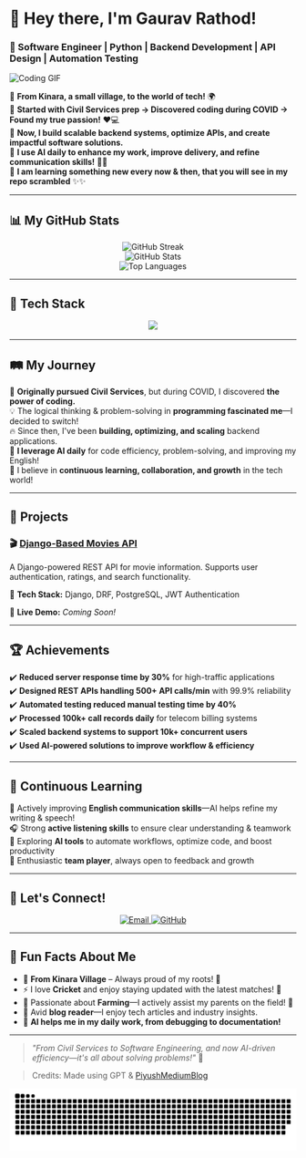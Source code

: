 # 👋 Hey there, I'm Gaurav Rathod!  
### 🚀 Software Engineer | Python | Backend Development | API Design | Automation Testing  

![Coding GIF](https://media.giphy.com/media/qgQUggAC3Pfv687qPC/giphy.gif)

🔹 **From Kinara, a small village, to the world of tech!** 🌍  
🔹 **Started with Civil Services prep → Discovered coding during COVID → Found my true passion!** ❤️💻  
🔹 **Now, I build scalable backend systems, optimize APIs, and create impactful software solutions.**  
🔹 **I use AI daily to enhance my work, improve delivery, and refine communication skills!** 🤖✨  
🔹 **I am learning something new every now & then, that you will see in my repo scrambled** ✨✨


---

## 📊 My GitHub Stats  
<div align="center">
  <img src="https://github-readme-streak-stats.herokuapp.com/?user=gauravrrathod321&theme=radical" alt="GitHub Streak" />
  <br>
  <img src="https://github-readme-stats.vercel.app/api?username=gauravrrathod321&show_icons=true&theme=radical" alt="GitHub Stats" />
  <br>
  <img src="https://github-readme-stats.vercel.app/api/top-langs/?username=gauravrrathod321&layout=compact&theme=radical" alt="Top Languages" />
</div>

---

## 🔧 Tech Stack  
<p align="center">
  <img src="https://skillicons.dev/icons?i=python,django,flask,mysql,postgres,sqlite,html,css,js,bootstrap,git,github,postman" />
</p>

---

## 🛤 My Journey  
🎯 **Originally pursued Civil Services**, but during COVID, I discovered **the power of coding.**  
💡 The logical thinking & problem-solving in **programming fascinated me**—I decided to switch!  
🔥 Since then, I've been **building, optimizing, and scaling** backend applications.  
🤖 **I leverage AI daily** for code efficiency, problem-solving, and improving my English!  
🤝 I believe in **continuous learning, collaboration, and growth** in the tech world!  

---

## 📌 Projects  
### 🎬 [Django-Based Movies API](https://github.com/gauravrrathod321)  
A Django-powered REST API for movie information. Supports user authentication, ratings, and search functionality.

🔹 **Tech Stack:** Django, DRF, PostgreSQL, JWT Authentication  

🚀 **Live Demo:** *Coming Soon!*  

---

## 🏆 Achievements  
✔️ **Reduced server response time by 30%** for high-traffic applications  
✔️ **Designed REST APIs handling 500+ API calls/min** with 99.9% reliability  
✔️ **Automated testing reduced manual testing time by 40%**  
✔️ **Processed 100k+ call records daily** for telecom billing systems  
✔️ **Scaled backend systems to support 10k+ concurrent users**  
✔️ **Used AI-powered solutions to improve workflow & efficiency**  

---

## 🌱 Continuous Learning  
🎯 Actively improving **English communication skills**—AI helps refine my writing & speech!  
🎧 Strong **active listening skills** to ensure clear understanding & teamwork  
🤖 Exploring **AI tools** to automate workflows, optimize code, and boost productivity  
🤝 Enthusiastic **team player**, always open to feedback and growth  

---

## 📣 Let's Connect!  
<p align="center">
  <a href="mailto:rathodgaurav4567@gmail.com">
    <img src="https://img.shields.io/badge/Email-D14836?style=for-the-badge&logo=gmail&logoColor=white" alt="Email" />
  </a>
  <a href="https://github.com/gauravrrathod321">
    <img src="https://img.shields.io/badge/GitHub-100000?style=for-the-badge&logo=github&logoColor=white" alt="GitHub" />
  </a>
</p>

---

## 🎯 Fun Facts About Me  
- 🏡 **From Kinara Village** – Always proud of my roots! 🌿  
- ⚡ I love **Cricket** and enjoy staying updated with the latest matches! 🏏  
- 🚜 Passionate about **Farming**—I actively assist my parents on the field! 🌾  
- 📖 Avid **blog reader**—I enjoy tech articles and industry insights.  
- 🤖 **AI helps me in my daily work, from debugging to documentation!**  

---

> _"From Civil Services to Software Engineering, and now AI-driven efficiency—it's all about solving problems!"_ 🚀

> Credits: Made using GPT & [PiyushMediumBlog](https://medium.com/design-bootcamp/how-to-design-an-attractive-github-profile-readme-3618d6c53783)

![Snake animation](https://github.com/gauravrrathod321/gauravrrathod321/blob/output/github-contribution-grid-snake.svg)
